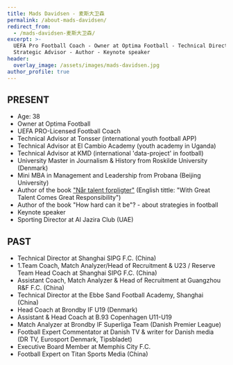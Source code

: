 ```yaml
---
title: Mads Davidsen - 麦斯大卫森
permalink: /about-mads-davidsen/
redirect_from:
  - /mads-davidsen-麦斯大卫森/
excerpt: >-
  UEFA Pro Football Coach - Owner at Optima Football - Technical Director &
  Strategic Advisor - Author - Keynote speaker
header:
  overlay_image: /assets/images/mads-davidsen.jpg
author_profile: true
---
```

## PRESENT

* Age: 38
* Owner at Optima Football
* UEFA PRO-Licensed Football Coach
* Technical Advisor at Tonsser (international youth football APP)
* Technical Advisor at El Cambio Academy (youth academy in Uganda)
* Technical Advisor at KMD (international 'data-project' in football)
* University Master in Journalism & History from Roskilde University (Denmark)
* Mini MBA in Management and Leadership from Probana (Beijing University)
* Author of the book ["Når talent forpligter"](https://www.partner-ads.com/dk/klikbanner.php?partnerid=28187&bannerid=43264&htmlurl=https://www.saxo.com/dk/naar-talent-forpligter_mads-davidsenhelle-hedegaard-heinrasmus-henning_haeftet_9788702192087) (English tittle: "With Great Talent Comes Great Responsibility")
* Author of the book "How hard can it be"? - about strategies in football
* Keynote speaker
* Sporting Director at Al Jazira Club (UAE)

## PAST

* Technical Director at Shanghai SIPG F.C. (China)
* 1.Team Coach, Match Analyzer/Head of Recruitment & U23 / Reserve Team Head Coach at Shanghai SIPG F.C. (China)
* Assistant Coach, Match Analyzer & Head of Recruitment at Guangzhou R&F F.C. (China)
* Technical Director at the Ebbe Sand Football Academy, Shanghai (China)
* Head Coach at Brondby IF U19 (Denmark)
* Assistant & Head Coach at B.93 Copenhagen U11-U19
* Match Analyzer at Brondby IF Superliga Team (Danish Premier League)
* Football Expert Commentator at Danish TV & writer for Danish media (DR TV, Eurosport Denmark, Tipsbladet)
* Executive Board Member at Memphis City F.C.
* Football Expert on Titan Sports Media (China)
